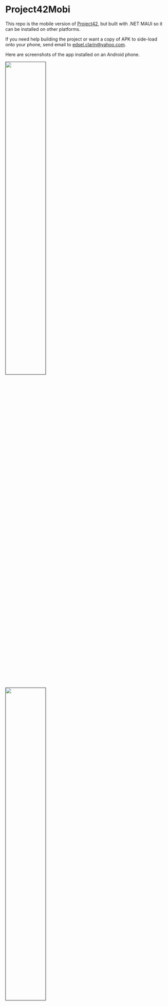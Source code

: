 # Project42Mobi

This repo is the mobile version of [Project42](https://github.com/edselclarin/Project42), but built with .NET MAUI so it can be installed on other platforms.

If you need help building the project or want a copy of APK to side-load onto your phone, send email to edsel.clarin@yahoo.com.

Here are screenshots of the app installed on an Android phone.

<a href=""><img src="https://user-images.githubusercontent.com/30009438/215042553-d5443d78-e9c0-4a0c-a710-a699327434eb.png" align="left" width="50%" />

<a href=""><img src="https://user-images.githubusercontent.com/30009438/215042583-35a83a32-f6d8-41e5-8514-b0c89a2fc244.png" align="left" width="50%" />

<a href=""><img src="https://user-images.githubusercontent.com/30009438/215042613-bcd3b6e2-0ce7-46af-959e-bb0a87c4f67c.png" align="left" width="50%" />

<a href=""><img src="https://user-images.githubusercontent.com/30009438/215042626-8087c4cf-fbf5-4095-8a1f-487c2b726aa5.png" align="left" width="50%" />

<a href=""><img src="https://user-images.githubusercontent.com/30009438/215042644-d5931e70-fee7-4c7b-a41a-ea83244d53ee.png" align="left" width="50%" />
